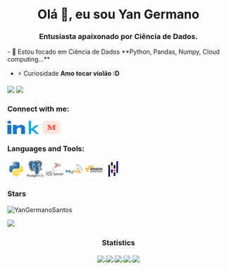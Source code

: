 <h1 align="center">Olá 👋, eu sou Yan Germano</h1>
<h3 align="center">Entusiasta apaixonado por Ciência de Dados.</h3>
- 🌱 Estou focado em Ciência de Dados **Python, Pandas, Numpy, Cloud computing...**


- ⚡ Curiosidade **Amo tocar violão :D**

<div> <a href="https://www.linkedin.com/in/yan-sql-datascience-pythongermano" target="_blank"><img src="https://img.shields.io/badge/LinkedIn-0077B5?style=for-the-badge&logo=linkedin&logoColor=white" target="_blank"></a>
<a href="https://github.com/YanGermanoSantos" target="_blank"><img src="https://img.shields.io/badge/GitHub-100000?style=for-the-badge&logo=github&logoColor=white" target="_blank"></a>
</div><h3 align="left">Connect with me:</h3>
<p align="left">
<a href="https://linkedin.com/in/yan-sql-datascience-pythongermano" target="blank"><img align="center" src="https://raw.githubusercontent.com/teamedwardforever/Readme-Generator/71f25dd8b98329b168142a6b782a107b75eab178/svg/Social/linked-in-alt.svg" alt="yan-sql-datascience-pythongermano" height="30" width="40" /></a><a href="https://kaggle.com/yangermano" target="blank"><img align="center" src="https://raw.githubusercontent.com/teamedwardforever/Readme-Generator/71f25dd8b98329b168142a6b782a107b75eab178/svg/Social/kaggle.svg" alt="yangermano" height="30" width="40" /></a><a href="https://medium.com/@yan.germano" target="blank"><img align="center" src="https://raw.githubusercontent.com/teamedwardforever/Readme-Generator/71f25dd8b98329b168142a6b782a107b75eab178/svg/Social/medium.svg" alt="@yan.germano" height="30" width="40" /></a></p>

<h3 align="left">Languages and Tools:</h3>
<p align="left">
<img src="https://raw.githubusercontent.com/teamedwardforever/Readme-Generator/71f25dd8b98329b168142a6b782a107b75eab178/svg/Skills/Languages/python-original.svg" alt="Python" width="40" height="40"/>
<img src="https://raw.githubusercontent.com/teamedwardforever/Readme-Generator/71f25dd8b98329b168142a6b782a107b75eab178/svg/Skills/Database/postgresql-original-wordmark.svg" alt="Postgresql" width="40" height="40"/>
<img src="https://raw.githubusercontent.com/teamedwardforever/Readme-Generator/71f25dd8b98329b168142a6b782a107b75eab178/svg/Skills/Database/microsoft-sql-server-logo.svg" alt="Microsoft Sql Server" width="40" height="40"/>
<img src="https://raw.githubusercontent.com/teamedwardforever/Readme-Generator/71f25dd8b98329b168142a6b782a107b75eab178/svg/Skills/Database/mysql-original-wordmark.svg" alt="Mysql" width="40" height="40"/>
<img src="https://raw.githubusercontent.com/teamedwardforever/Readme-Generator/71f25dd8b98329b168142a6b782a107b75eab178/svg/Skills/Devops/amazonwebservices-original-wordmark.svg" alt="Amazon Web Services" width="40" height="40"/>
<img src="https://raw.githubusercontent.com/teamedwardforever/Readme-Generator/71f25dd8b98329b168142a6b782a107b75eab178/svg/Skills/ML/pandas-original.svg" alt="Pandas" width="40" height="40"/>
</p>

<h3 align="left">Stars</h3>
<p><img align="center" height="180em" src="https://github-readme-streak-stats.herokuapp.com/?user=YanGermanoSantos&theme=vue-dark" alt="YanGermanoSantos" /></p>

<img src="https://user-images.githubusercontent.com/73097560/115834477-dbab4500-a447-11eb-908a-139a6edaec5c.gif"><h3 align="center">Statistics</h3>
<div align="center">
<a href="https://github.com/YanGermanoSantos">
<img align="center" src="http://github-profile-summary-cards.vercel.app/api/cards/stats?username=YanGermanoSantos&theme=algolia" height="180em" />
<img align="center" src="http://github-profile-summary-cards.vercel.app/api/cards/most-commit-language?username=YanGermanoSantos&theme=2077" height="180em" />
<img align="center" src="http://github-profile-summary-cards.vercel.app/api/cards/repos-per-language?username=YanGermanoSantos&theme=2077" height="180em" />
<img align="center" src="http://github-profile-summary-cards.vercel.app/api/cards/productive-time?username=YanGermanoSantos&theme=2077" height="180em" />
<img align="center" src="http://github-profile-summary-cards.vercel.app/api/cards/profile-details?username=YanGermanoSantos&theme=algolia" height="180em" />
</div>
